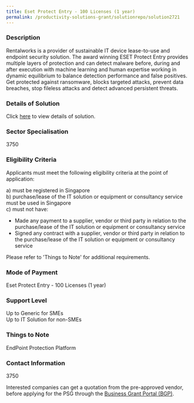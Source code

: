 ```yaml
---
title: Eset Protect Entry - 100 Licenses (1 year)
permalink: /productivity-solutions-grant/solutionrepo/solution2721
---
```


### Description

Rentalworks is a provider of sustainable IT device lease-to-use and endpoint security solution. The award winning ESET Protect Entry provides multiple layers of protection and can detect malware before, during and after execution with machine learning and human expertise working in dynamic equilibrium to balance detection performance and false positives. Get protected against ransomware, blocks targeted attacks, prevent data breaches, stop fileless attacks and detect advanced persistent threats.

### Details of Solution

Click <a href='Rentalworks (SG) Pte Ltd' target='_blank' rel='noopener'>here</a> to view details of solution.

### Sector Specialisation

 3750 

### Eligibility Criteria

Applicants must meet the following eligibility criteria at the point of application:

a) must be registered in Singapore <br>
b) purchase/lease of the IT solution or equipment or consultancy service must be used in Singapore <br>
c) must not have:
- Made any payment to a supplier, vendor or third party in relation to the purchase/lease of the IT solution or equipment or consultancy service
- Signed any contract with a supplier, vendor or third party in relation to the purchase/lease of the IT solution or equipment or consultancy service

Please refer to 'Things to Note' for additional requirements.

### Mode of Payment
Eset Protect Entry - 100 Licenses (1 year)

### Support Level
Up to Generic for SMEs <br>
Up to IT Solution for non-SMEs

### Things to Note
EndPoint Protection Platform

### Contact Information
3750

Interested companies can get a quotation from the pre-approved vendor, before applying for the PSG through the <a target='_blank' rel='noopener' href='https://www.businessgrants.gov.sg/'>Business Grant Portal (BGP)</a>.
